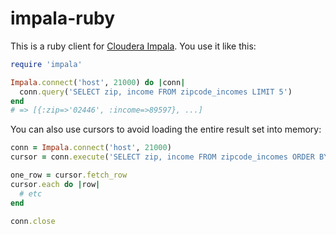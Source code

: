 # impala-ruby

This is a ruby client for [Cloudera Impala][1]. You use it like this:

```ruby
require 'impala'

Impala.connect('host', 21000) do |conn|
  conn.query('SELECT zip, income FROM zipcode_incomes LIMIT 5')
end
# => [{:zip=>'02446', :income=>89597}, ...]
```

You can also use cursors to avoid loading the entire result set into memory:

```ruby
conn = Impala.connect('host', 21000)
cursor = conn.execute('SELECT zip, income FROM zipcode_incomes ORDER BY income DESC')

one_row = cursor.fetch_row
cursor.each do |row|
  # etc
end

conn.close
```

[1]: https://ccp.cloudera.com/display/IMPALA10BETADOC/Introducing+Cloudera+Impala